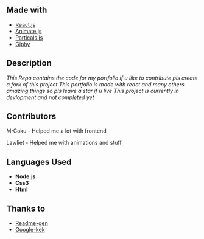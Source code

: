 
## Made with
  * [React.js](https://github.com/facebook/React)
  * [Animate.js](https://github.com/jshjohnson/animate)
  * [Particals.js](https://github.com/VincentGarreau/particles.js/)
  * [Giphy](https://giphy.com/)


## Description 

*This Repo contains the code for my portfolio if u like to contribute pls create a fork of this project*
*This portfolio is made with react and many others amazing things so pls leave a star if u live*
*This project is currently in devlopment and not completed yet*


## Contributors
MrCoku - Helped me a lot with frontend 

Lawliet - Helped me with animations and stuff


## Languages Used
* **Node.js**
* **Css3**
* **Html**


## Thanks to 
  * [Readme-gen](https://github.com/jannverduzco/09-Professional-README-Generator/blob/main/README.md)
  * [Google-kek](https://google.com/)
